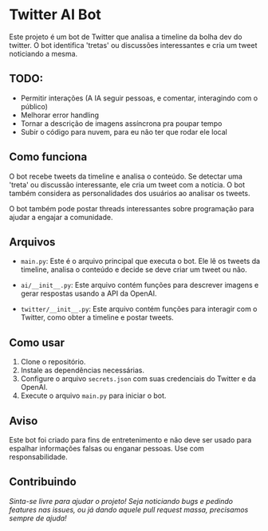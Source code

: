 # Twitter AI Bot

Este projeto é um bot de Twitter que analisa a timeline da bolha dev do twitter. O bot identifica 'tretas' ou discussões interessantes e cria um tweet noticiando a mesma.

## TODO:
- Permitir interações (A IA seguir pessoas, e comentar, interagindo com o público)
- Melhorar error handling
- Tornar a descrição de imagens assíncrona pra poupar tempo 
- Subir o código para nuvem, para eu não ter que rodar ele local

## Como funciona

O bot recebe tweets da timeline e analisa o conteúdo. Se detectar uma 'treta' ou discussão interessante, ele cria um tweet com a notícia. O bot também considera as personalidades dos usuários ao analisar os tweets.

O bot também pode postar threads interessantes sobre programação para ajudar a engajar a comunidade.

## Arquivos

- `main.py`: Este é o arquivo principal que executa o bot. Ele lê os tweets da timeline, analisa o conteúdo e decide se deve criar um tweet ou não.

- `ai/__init__.py`: Este arquivo contém funções para descrever imagens e gerar respostas usando a API da OpenAI.

- `twitter/__init__.py`: Este arquivo contém funções para interagir com o Twitter, como obter a timeline e postar tweets.

## Como usar

1. Clone o repositório.
2. Instale as dependências necessárias.
3. Configure o arquivo `secrets.json` com suas credenciais do Twitter e da OpenAI.
4. Execute o arquivo `main.py` para iniciar o bot.


## Aviso

Este bot foi criado para fins de entretenimento e não deve ser usado para espalhar informações falsas ou enganar pessoas. Use com responsabilidade.

## Contribuindo

*Sinta-se livre para ajudar o projeto! Seja noticiando bugs e pedindo features nas issues, ou já dando aquele pull request massa, precisamos sempre de ajuda!*

